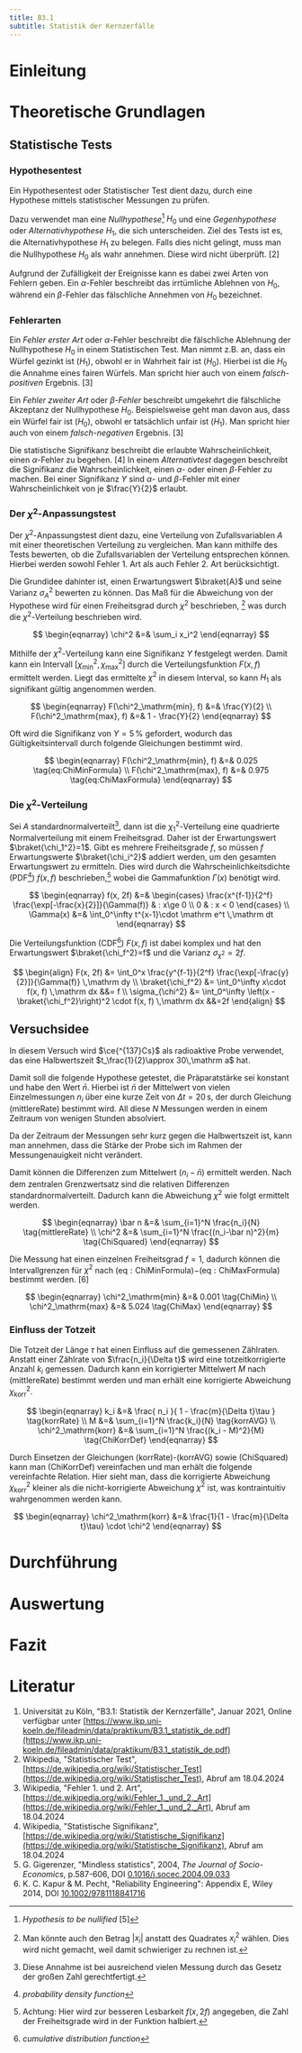 ```yaml
---
title: B3.1
subtitle: Statistik der Kernzerfälle
---
```

# Einleitung

# Theoretische Grundlagen

## Statistische Tests
### Hypothesentest
Ein Hypothesentest oder Statistischer Test dient dazu, durch eine Hypothese mittels statistischer Messungen zu prüfen.

Dazu verwendet man eine *Nullhypothese*[^1] $H_0$ und eine *Gegenhypothese* oder *Alternativhypothese* $H_1$, die sich unterscheiden. Ziel des Tests ist es, die Alternativhypothese $H_1$ zu belegen. Falls dies nicht gelingt, muss man die Nullhypothese $H_0$ als wahr annehmen. Diese wird nicht überprüft. $[2]$

Aufgrund der Zufälligkeit der Ereignisse kann es dabei zwei Arten von Fehlern geben. Ein $\alpha$-Fehler beschreibt das irrtümliche Ablehnen von $H_0$, während ein $\beta$-Fehler das fälschliche Annehmen von $H_0$ bezeichnet.

[^1]: *Hypothesis to be nullified* $[5]$

### Fehlerarten
Ein *Fehler erster Art* oder $\alpha$-Fehler beschreibt die fälschliche Ablehnung der Nullhypothese $H_0$ in einem Statistischen Test. Man nimmt z.B. an, dass ein Würfel gezinkt ist $(H_1)$, obwohl er in Wahrheit fair ist $(H_0)$. Hierbei ist die $H_0$ die Annahme eines fairen Würfels. Man spricht hier auch von einem *falsch-positiven* Ergebnis. $[3]$

Ein *Fehler zweiter Art* oder *$\beta$-Fehler* beschreibt umgekehrt die fälschliche Akzeptanz der Nullhypothese $H_0$. Beispielsweise geht man davon aus, dass ein Würfel fair ist $(H_0)$, obwohl er tatsächlich unfair ist $(H_1)$. Man spricht hier auch von einem *falsch-negativen* Ergebnis. $[3]$

Die statistische Signifikanz beschreibt die erlaubte Wahrscheinlichkeit, einen $\alpha$-Fehler zu begehen. $[4]$ In einem *Alternativtest* dagegen beschreibt die Signifikanz die Wahrscheinlichkeit, einen $\alpha$- oder einen $\beta$-Fehler zu machen. Bei einer Signifikanz $Y$ sind $\alpha$- und $\beta$-Fehler mit einer Wahrscheinlichkeit von je $\frac{Y}{2}$ erlaubt.

### Der $\chi^2$-Anpassungstest
Der $\chi^2$-Anpassungstest dient dazu, eine Verteilung von Zufallsvariablen $A$ mit einer theoretischen Verteilung zu vergleichen. Man kann mithilfe des Tests bewerten, ob die Zufallsvariablen der Verteilung entsprechen können. Hierbei werden sowohl Fehler 1. Art als auch Fehler 2. Art berücksichtigt.

Die Grundidee dahinter ist, einen Erwartungswert $\braket{A}$ und seine Varianz $\sigma_A^2$ bewerten zu können. Das Maß für die Abweichung von der Hypothese wird für einen Freiheitsgrad durch $\chi^2$ beschrieben, [^2] was durch die $\chi^2$-Verteilung beschrieben wird.

$$
\begin{eqnarray}
	\chi^2 &=& \sum_i x_i^2
\end{eqnarray}
$$

Mithilfe der $\chi^2$-Verteilung kann eine Signifikanz $Y$ festgelegt werden. Damit kann ein Intervall $[\chi^2_\mathrm{min}, \chi^2_\mathrm{max}]$ durch die Verteilungsfunktion $F(x, f)$ ermittelt werden. Liegt das ermittelte $\chi^2$ in diesem Interval, so kann $H_1$ als signifikant gültig angenommen werden.

$$
\begin{eqnarray}
	F(\chi^2_\mathrm{min}, f) &=& \frac{Y}{2} \\
	F(\chi^2_\mathrm{max}, f) &=& 1 - \frac{Y}{2}
\end{eqnarray}
$$

Oft wird die Signifikanz von $Y=5\,\%$ gefordert, wodurch das Gültigkeitsintervall durch folgende Gleichungen bestimmt wird.

$$
\begin{eqnarray}
	F(\chi^2_\mathrm{min}, f) &=& 0.025 \tag{eq:ChiMinFormula} \\
	F(\chi^2_\mathrm{max}, f) &=& 0.975 \tag{eq:ChiMaxFormula}
\end{eqnarray}
$$

### Die $\chi^2$-Verteilung
Sei $A$ standardnormalverteilt[^6], dann ist die $\chi_1^2$-Verteilung eine quadrierte Normalverteilung mit einem Freiheitsgrad. Daher ist der Erwartungswert $\braket{\chi_1^2}=1$. Gibt es mehrere Freiheitsgrade $f$, so müssen $f$ Erwartungswerte $\braket{\chi_i^2}$ addiert werden, um den gesamten Erwartungswert zu ermitteln. Dies wird durch die Wahrscheinlichkeitsdichte (PDF[^3]) $f(x, f)$ beschrieben,[^4] wobei die Gammafunktion $\Gamma(x)$ benötigt wird.

$$
\begin{eqnarray}
	f(x, 2f) &=&
		\begin{cases}
				\frac{x^{f-1}}{2^f}
					\frac{\exp[-\frac{x}{2}]}{\Gamma(f)}
					& : x\ge 0 \\
				0 & : x < 0
		\end{cases} \\
	\Gamma(x) &=& \int_0^\infty t^{x-1}\cdot \mathrm e^t \,\mathrm dt
\end{eqnarray}
$$

Die Verteilungsfunktion (CDF[^5]) $F(x, f)$ ist dabei komplex und hat den Erwartungswert $\braket{\chi_f^2}=f$ und die Varianz $\sigma_{\chi^2}=2f$.

$$
\begin{align}
    F(x, 2f) &=
        \int_0^x
            \frac{y^{f-1}}{2^f}
                \frac{\exp[-\frac{y}{2}]}{\Gamma(f)}
            \,\mathrm dy \\
    \braket{\chi_f^2} &=
        \int_0^\infty x\cdot f(x, f)
            \,\mathrm dx
        &&= f \\
    \sigma_{\chi^2} &=
        \int_0^\infty \left(x - \braket{\chi_f^2}\right)^2 \cdot f(x, f)
            \,\mathrm dx
         &&=2f
\end{align}
$$

[^2]: Man könnte auch den Betrag $|x_i|$ anstatt des Quadrates $x_i^2$ wählen. Dies wird nicht gemacht, weil damit schwieriger zu rechnen ist.
[^3]: *probability density function*
[^4]: Achtung: Hier wird zur besseren Lesbarkeit $f(x, 2f)$ angegeben, die Zahl der Freiheitsgrade wird in der Funktion halbiert.
[^5]: *cumulative distribution function*
[^6]: Diese Annahme ist bei ausreichend vielen Messung durch das Gesetz der großen Zahl gerechtfertigt.

## Versuchsidee
In diesem Versuch wird $\ce{^{137}Cs}$ als radioaktive Probe verwendet, das eine Halbwertszeit $t_\frac{1}{2}\approx 30\,\mathrm a$ hat.

Damit soll die folgende Hypothese getestet, die Präparatstärke sei konstant und habe den Wert $\bar n$. Hierbei ist $\bar n$ der Mittelwert von vielen Einzelmessungen $n_i$ über eine kurze Zeit von $\Delta t=20\,\mathrm s$, der durch Gleichung $(\mathrm{mittlereRate})$ bestimmt wird. All diese $N$ Messungen werden in einem Zeitraum von wenigen Stunden absolviert.

Da der Zeitraum der Messungen sehr kurz gegen die Halbwertszeit ist, kann man annehmen, dass die Stärke der Probe sich im Rahmen der Messungenauigkeit nicht verändert.

Damit können die Differenzen zum Mittelwert $(n_i-\bar n)$ ermittelt werden. Nach dem zentralen Grenzwertsatz sind die relativen Differenzen standardnormalverteilt. Dadurch kann die Abweichung $\chi^2$ wie folgt ermittelt werden.

$$
\begin{eqnarray}
	\bar n &=& \sum_{i=1}^N \frac{n_i}{N} \tag{mittlereRate} \\
	\chi^2 &=& \sum_{i=1}^N \frac{(n_i-\bar n)^2}{m} \tag{ChiSquared}
\end{eqnarray}
$$

Die Messung hat einen einzelnen Freiheitsgrad $f=1$, dadurch können die Intervallgrenzen für $\chi^2$ nach $(\mathrm{eq:ChiMinFormula})$$-(\mathrm{eq:ChiMaxFormula})$ bestimmt werden. $[6]$

$$
\begin{eqnarray}
	\chi^2_\mathrm{min} &=& 0.001 \tag{ChiMin} \\
	\chi^2_\mathrm{max} &=& 5.024 \tag{ChiMax}
\end{eqnarray}
$$

### Einfluss der Totzeit
Die Totzeit der Länge $\tau$ hat einen Einfluss auf die gemessenen Zählraten. Anstatt einer Zählrate von $\frac{n_i}{\Delta t}$ wird eine totzeitkorrigierte Anzahl $k_i$ gemessen. Dadurch kann ein korrigierter Mittelwert $M$ nach $(\mathrm{mittlereRate})$ bestimmt werden und man erhält eine korrigierte Abweichung $\chi^2_\mathrm{korr}$.

$$
\begin{eqnarray}
	k_i &=&
		\frac{
			n_i
		}{
			1 - \frac{m}{\Delta t}\tau
		} \tag{korrRate} \\
	M &=& \sum_{i=1}^N \frac{k_i}{N} \tag{korrAVG} \\
	\chi^2_\mathrm{korr} &=& \sum_{i=1}^N
		\frac{(k_i - M)^2}{M} \tag{ChiKorrDef}
\end{eqnarray}
$$

Durch Einsetzen der Gleichungen $(\mathrm{korrRate})$-$(\mathrm{korrAVG})$ sowie $(\mathrm{ChiSquared})$ kann man $(\mathrm{ChiKorrDef})$ vereinfachen und man erhält die folgende vereinfachte Relation. Hier sieht man, dass die korrigierte Abweichung $\chi^2_\mathrm{korr}$ kleiner als die nicht-korrigierte Abweichung $\chi^2$ ist, was kontraintuitiv wahrgenommen werden kann.

$$
\begin{eqnarray}
	\chi^2_\mathrm{korr} &=&
		\frac{1}{1 - \frac{m}{\Delta t}\tau} \cdot \chi^2
\end{eqnarray}
$$

# Durchführung

# Auswertung

# Fazit

# Literatur
1. Universität zu Köln, "B3.1: Statistik der Kernzerfälle", Januar 2021, Online verfügbar unter [https://www.ikp.uni-koeln.de/fileadmin/data/praktikum/B3.1_statistik_de.pdf](https://www.ikp.uni-koeln.de/fileadmin/data/praktikum/B3.1_statistik_de.pdf)
2. Wikipedia, "Statistischer Test", [https://de.wikipedia.org/wiki/Statistischer_Test](https://de.wikipedia.org/wiki/Statistischer_Test), Abruf am 18.04.2024
3. Wikipedia, "Fehler 1. und 2. Art", [https://de.wikipedia.org/wiki/Fehler_1._und_2._Art](https://de.wikipedia.org/wiki/Fehler_1._und_2._Art), Abruf am 18.04.2024
4. Wikipedia, "Statistische Signifikanz", [https://de.wikipedia.org/wiki/Statistische_Signifikanz](https://de.wikipedia.org/wiki/Statistische_Signifikanz), Abruf am 18.04.2024
5. G. Gigerenzer, "Mindless statistics", 2004, *The Journal of Socio-Economics*, p.587-606, DOI [0.1016/j.socec.2004.09.033](https://doi.org/10.1016/j.socec.2004.09.033)
6. K. C. Kapur & M. Pecht, "Reliability Engineering": Appendix E, Wiley 2014, DOI [10.1002/9781118841716](https://doi.org/10.1002/9781118841716)
